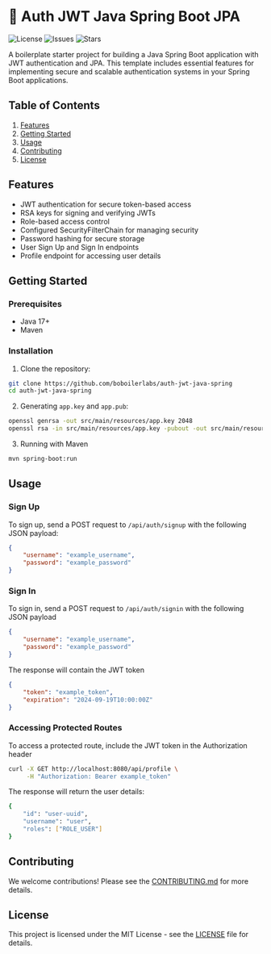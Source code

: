 # 🚀 Auth JWT Java Spring Boot JPA

![License](https://img.shields.io/github/license/boilerlabs/auth-jwt-java-spring-jpa)
![Issues](https://img.shields.io/github/issues/boilerlabs/auth-jwt-java-spring-jpa)
![Stars](https://img.shields.io/github/stars/boilerlabs/auth-jwt-java-spring)

A boilerplate starter project for building a Java Spring Boot application with JWT authentication and JPA. This template includes essential features for implementing secure and scalable authentication systems in your Spring Boot applications.

## Table of Contents
1. [Features](#features)
2. [Getting Started](#getting-started)
3. [Usage](#usage)
4. [Contributing](#contributing)
5. [License](#license)

## Features
- JWT authentication for secure token-based access
- RSA keys for signing and verifying JWTs
- Role-based access control
- Configured SecurityFilterChain for managing security
- Password hashing for secure storage
- User Sign Up and Sign In endpoints
- Profile endpoint for accessing user details

## Getting Started

### Prerequisites
- Java 17+
- Maven

### Installation
1. Clone the repository:

```bash
git clone https://github.com/boboilerlabs/auth-jwt-java-spring
cd auth-jwt-java-spring
```

2. Generating `app.key` and `app.pub`:
```bash
openssl genrsa -out src/main/resources/app.key 2048 
openssl rsa -in src/main/resources/app.key -pubout -out src/main/resources/app.pub
```

3. Running with Maven
```bash
mvn spring-boot:run
```

## Usage

### Sign Up
To sign up, send a POST request to `/api/auth/signup` with the following JSON payload:

```json
{
    "username": "example_username",
    "password": "example_password"
}
```

### Sign In

To sign in, send a POST request to `/api/auth/signin` with the following JSON payload

```json
{
    "username": "example_username",
    "password": "example_password"
}
```

The response will contain the JWT token

```json
{
    "token": "example_token",
    "expiration": "2024-09-19T10:00:00Z"
}
```

### Accessing Protected Routes

To access a protected route, include the JWT token in the Authorization header

```bash
curl -X GET http://localhost:8080/api/profile \
     -H "Authorization: Bearer example_token"
```

The response will return the user details:

```bash
{
    "id": "user-uuid",
    "username": "user",
    "roles": ["ROLE_USER"]
}
```

## Contributing
We welcome contributions! Please see the [CONTRIBUTING.md](./CONTRIBUTING.md) for more details.

## License
This project is licensed under the MIT License - see the [LICENSE](./LICENSE) file for details.